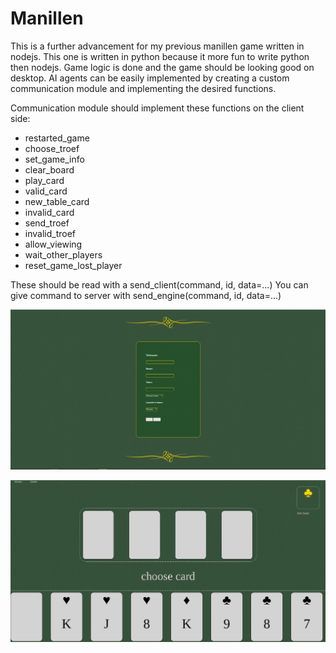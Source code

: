 # Manillen

This is a further advancement for my previous manillen game written in nodejs. This one is written in python because it more fun to write python then nodejs. Game logic is done and the game should be looking good on desktop. AI agents can be easily implemented by creating a custom communication module and implementing the desired functions.

Communication module should implement these functions on the client side:
* restarted_game
* choose_troef
* set_game_info
* clear_board
* play_card
* valid_card
* new_table_card
* invalid_card
* send_troef
* invalid_troef
* allow_viewing
* wait_other_players
* reset_game_lost_player
	
These should be read with a send_client(command, id, data=...)
You can give command to server with send_engine(command, id, data=...)

![Alt text](login.png?raw=true "Login screen")

![Alt text](play.png?raw=true "Play screen")
